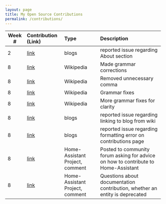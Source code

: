 ```yaml
---
layout: page
title: My Open Source Contributions
permalink: /contributions/
---
```


<!-- 
Type of the contribution should be "Wikipedia edit", "OpenStreet Map feature", "Documentation", "Course website", "Blog", 
"Browse Add-on", etc. 

The descriptioin should include a brief summary of what you did. 

Replace the first row with your contribution. 

--> 





| Week #       | Contribution (Link)  | Type  | Description | 
|---|:---|:---|:---| 
|  2  | [link](https://github.com/nyu-ossd-s19/asunwoo98-weekly/issues)    | blogs  |   reported issue regarding About section    |
|  8  |   [link](https://en.wikipedia.org/w/index.php?title=Corbicula_japonica&oldid=891365763)  |  Wikipedia  |   Made grammar corrections  |
|  8  |  [link](https://en.wikipedia.org/w/index.php?title=Philip_Salyer&oldid=891366274)  |  Wikipedia  |   Removed unnecessary comma  |
|  8  |  [link](https://en.wikipedia.org/w/index.php?title=Off_the_Grid_(food_organization)&oldid=891367071)  |  Wikipedia  |  Grammar fixes   |
|  8  |  [link](https://en.wikipedia.org/w/index.php?title=Off_the_Grid_(food_organization)&oldid=891367242)  |  Wikipedia  |   More grammar fixes for clarity  |
|  8  |  [link](https://github.com/nyu-ossd-s19/ConnorSBrady-weekly/issues/1)  |  blogs  |  reported issue regarding linking to blog from wiki  | 
|  8  |  [link](https://github.com/nyu-ossd-s19/mayaarguelles-weekly/issues/1)  |  blogs  |  reported issue regarding formatting error on contributions page  |
|  8  |  [link](https://community.home-assistant.io/t/something-for-a-new-contributor/110083/2)  |  Home-Assistant Project, comment  |  Posted to community forum asking for advice on how to contribute to Home-Assistant  |
|  8  | [link](https://github.com/home-assistant/developers.home-assistant/issues/208)  |  Home-Assistant Project, comment  |  Questions about documentation contribution, whether an entity is deprecated  | 
